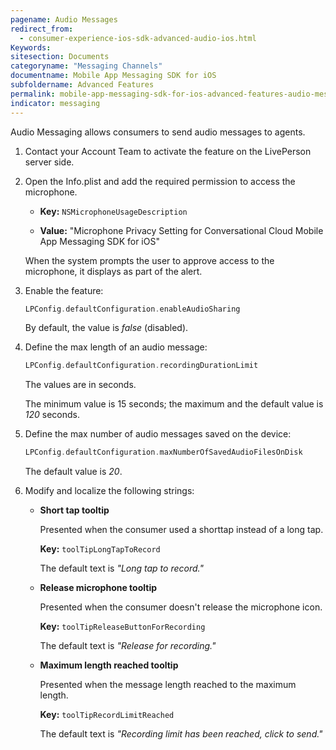 ```yaml
---
pagename: Audio Messages
redirect_from:
  - consumer-experience-ios-sdk-advanced-audio-ios.html
Keywords:
sitesection: Documents
categoryname: "Messaging Channels"
documentname: Mobile App Messaging SDK for iOS
subfoldername: Advanced Features
permalink: mobile-app-messaging-sdk-for-ios-advanced-features-audio-messages.html
indicator: messaging
---
```



Audio Messaging allows consumers to send audio messages to agents. 

1. Contact your Account Team to activate the feature on the LivePerson server side.

2. Open the Info.plist and add the required permission to access the microphone. 

   * **Key:** `NSMicrophoneUsageDescription`

   * **Value:** "Microphone Privacy Setting for Conversational Cloud Mobile App Messaging SDK for iOS"   

   When the system prompts the user to approve access to the microphone, it displays as part of the alert.

2. Enable the feature:  

   ```swift
   LPConfig.defaultConfiguration.enableAudioSharing
   ```  

   By default, the value is *false* (disabled).  

3. Define the max length of an audio message:

   ```swift
   LPConfig.defaultConfiguration.recordingDurationLimit
   ```  

   The values are in seconds. 
   
   The minimum value is 15 seconds; the maximum and the default value is *120* seconds.

4. Define the max number of audio messages saved on the device:  

   ```swift
   LPConfig.defaultConfiguration.maxNumberOfSavedAudioFilesOnDisk
   ```  

   The default value is *20*.  

5. Modify and localize the following strings:  

   * **Short tap tooltip**  

     Presented when the consumer used a shorttap instead of a long tap.  
     
     **Key:** `toolTipLongTapToRecord`
     
     The default text is *"Long tap to record."*

   * **Release microphone tooltip**

     Presented when the consumer doesn't release the microphone icon. 
     
     **Key:** `toolTipReleaseButtonForRecording` 
     
     The default text is *"Release for recording."*

   * **Maximum length reached tooltip**

     Presented when the message length reached to the maximum length. 
     
     **Key:** `toolTipRecordLimitReached`
     
     The default text is *"Recording limit has been reached, click to send."*

